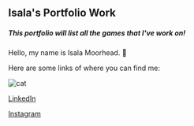## Isala's Portfolio Work
##### This portfolio will list all the games that I've work on!

Hello, my name is Isala Moorhead. 👋

Here are some links of where you can find me:

![cat](https://i.giphy.com/media/v1.Y2lkPTc5MGI3NjExdG9vaXdlbTB0MTJvdTljNnI0ajd1aGFnNW1nMHdkN28zYXU5eTV5bCZlcD12MV9pbnRlcm5hbF9naWZfYnlfaWQmY3Q9Zw/LHZyixOnHwDDy/giphy.gif)

[LinkedIn](www.linkedin.com/in/isala-moorhead-a513a1218)

[Instagram](https://www.instagram.com/ikiit__/)

